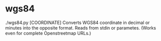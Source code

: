 # wgs84

./wgs84.py [COORDINATE]
    Converts WGS84 coordinate in decimal or minutes into the opposite format.
    Reads from stdin or parametes.
    (Works even for complete Openstreetmap URLs.)
